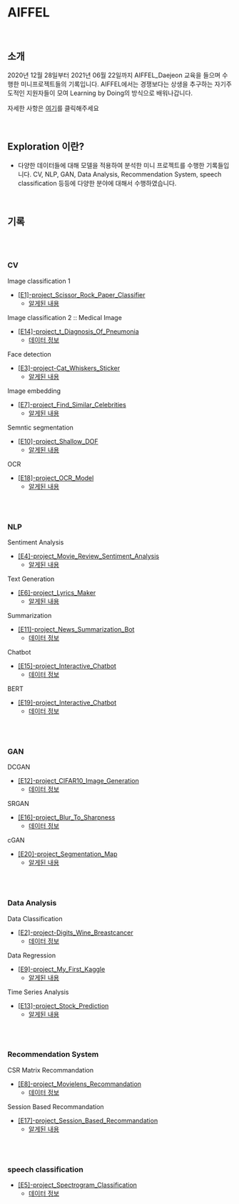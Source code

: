 AIFFEL
===

<br/>

## 소개
2020년 12월 28일부터 2021년 06월 22일까지 AIFFEL_Daejeon 교육을 들으며 수행한 미니프로젝트들의 기록입니다.
AIFFEL에서는 경쟁보다는 상생을 추구하는 자기주도적인 지원자들이 모여 Learning by Doing의 방식으로 배워나갑니다.

자세한 사항은 [여기](https://dj.aiffel.io/)를 클릭해주세요

<br/>

## **Exploration 이란?**
- 다양한 데이터들에 대해 모델을 적용하여 분석한 미니 프로젝트를 수행한 기록들입니다. CV, NLP, GAN, Data Analysis, Recommendation System, speech classification 등등에 다양한 분야에 대해서 수행하였습니다.  

<br/>

## 기록

<br/>
<br/>

### CV

Image classification 1 
- [\[E1\]-project_Scissor_Rock_Paper_Classifier](https://github.com/gotjd709/AIFFEL_Exploration/blob/master/exploration/%5BE1%5D-project_Scissor_Rock_Paper_Classifier/%5BE1%5D-project_Scissor_Rock_Paper_Classifier.ipynb)
	- [알게된 내용](https://biology-statistics-programming.tistory.com/22?category=955669)

Image classification 2 :: Medical Image
- [\[E14\]-project_t_Diagnosis_Of_Pneumonia](https://github.com/gotjd709/AIFFEL_Exploration/blob/master/exploration/%5BE14%5D-project_Diagnosis_Of_Pneumonia.ipynb)
	- [데이터 정보](https://biology-statistics-programming.tistory.com/60?category=955669)
 


Face detection
- [\[E3\]-project-Cat_Whiskers_Sticker](https://github.com/gotjd709/AIFFEL_Exploration/blob/master/exploration/%5BE3%5D-project_Cat_Whiskers_Sticker.ipynb)
	- [알게된 내용](https://biology-statistics-programming.tistory.com/30?category=955669)

Image embedding
- [\[E7\]-project_Find_Similar_Celebrities](https://github.com/gotjd709/AIFFEL_Exploration/blob/master/exploration/%5BE7%5D-project_Find_Similar_Celebrities.ipynb)
	- [알게된 내용](https://biology-statistics-programming.tistory.com/44?category=955669) 

Semntic segmentation
- [\[E10\]-project_Shallow_DOF](https://github.com/gotjd709/AIFFEL_Exploration/blob/master/exploration/%5BE10%5D-project_Shallow_DOF.ipynb)
	- [알게된 내용](https://biology-statistics-programming.tistory.com/54?category=955669) 


OCR
- [\[E18\]-project_OCR_Model](https://github.com/gotjd709/AIFFEL_Exploration/blob/master/exploration/%5BE18%5D-project_OCR_Model.ipynb)
	- [알게된 내용]() 

<br/>
<br/>


### NLP

Sentiment Analysis
- [\[E4\]-project_Movie_Review_Sentiment_Analysis](https://github.com/gotjd709/AIFFEL_Exploration/blob/master/exploration/%5BE4%5D-project_Movie_Review_Sentiment_Analysis.ipynb)
	- [알게된 내용](https://biology-statistics-programming.tistory.com/32?category=955669) 


Text Generation
- [\[E6\]-project_Lyrics_Maker](https://github.com/gotjd709/AIFFEL_Exploration/blob/master/exploration/%5BE6%5D-project_Lyrics_Maker.ipynb)
	- [알게된 내용](https://biology-statistics-programming.tistory.com/42?category=955669)

Summarization
- [\[E11\]-project_News_Summarization_Bot](https://github.com/gotjd709/AIFFEL_Exploration/blob/master/exploration/%5BE11%5D-project_News_Summarization_Bot.ipynb)
	- [데이터 정보](https://biology-statistics-programming.tistory.com/56?category=955669)

Chatbot
- [\[E15\]-project_Interactive_Chatbot](https://github.com/gotjd709/AIFFEL_Exploration/blob/master/exploration/%5BE15%5D-project_Interactive_Chatbot.ipynb)
	- [데이터 정보](https://biology-statistics-programming.tistory.com/61?category=955669)

BERT
- [\[E19\]-project_Interactive_Chatbot](https://github.com/gotjd709/AIFFEL_Exploration/blob/master/exploration/%5BE19%5D-project_BERT.ipynb)
	- [데이터 정보](https://biology-statistics-programming.tistory.com/65?category=955669)

<br/>
<br/>

### GAN

DCGAN
- [\[E12\]-project_CIFAR10_Image_Generation](https://github.com/gotjd709/AIFFEL_Exploration/blob/master/exploration/%5BE12%5D-project_CIFAR10_Image_Generation.ipynb)
	- [데이터 정보](https://biology-statistics-programming.tistory.com/58?category=955669)

SRGAN
- [\[E16\]-project_Blur_To_Sharpness](https://github.com/gotjd709/AIFFEL_Exploration/blob/master/exploration/%5BE16%5D-project_Blur_To_Sharpness.ipynb)
	- [데이터 정보](https://biology-statistics-programming.tistory.com/62?category=955669)

cGAN
- [\[E20\]-project_Segmentation_Map](https://github.com/gotjd709/AIFFEL_Exploration/blob/master/exploration/%5BE20%5D-project_Segmentation_Map.ipynb)
	- [알게된 내용]()

<br/>
<br/>

### Data Analysis

Data Classification
- [\[E2\]-project-Digits_Wine_Breastcancer](https://github.com/gotjd709/AIFFEL_Exploration/blob/master/exploration/%5BE2%5D-project_Digits_Wine_Breastcancer.ipynb)
	- [데이터 정보](https://biology-statistics-programming.tistory.com/24?category=955669)

Data Regression
- [\[E9\]-project_My_First_Kaggle](https://github.com/gotjd709/AIFFEL_Exploration/blob/master/exploration/%5BE9%5D-project_My_First_Kaggle.ipynb)
	- [알게된 내용](https://biology-statistics-programming.tistory.com/49?category=955669)

Time Series Analysis
- [\[E13\]-project_Stock_Prediction](https://github.com/gotjd709/AIFFEL_Exploration/blob/master/exploration/%5BE13%5D-project_Stock_Prediction.ipynb)
	- [알게된 내용](https://biology-statistics-programming.tistory.com/59?category=955669)

<br/>
<br/>


### Recommendation System

CSR Matrix Recommandation 
- [\[E8\]-project_Movielens_Recommandation](https://github.com/gotjd709/AIFFEL_Exploration/blob/master/exploration/%5BE8%5D-project_Movie_Recommendation.ipynb)
	- [데이터 정보](https://biology-statistics-programming.tistory.com/47?category=955669)

Session Based Recommandation
- [\[E17\]-project_Session_Based_Recommandation](https://github.com/gotjd709/AIFFEL_Exploration/blob/master/exploration/%5BE17%5D-project_Session_Based_Recommandation.ipynb)
	- [알게된 내용]()
<br/>
<br/>


### speech classification

- [\[E5\]-project_Spectrogram_Classification](https://github.com/gotjd709/AIFFEL_Exploration/blob/master/exploration/%5BE5%5D-project_Spectrogram_Classification.ipynb)
	- [데이터 정보](https://biology-statistics-programming.tistory.com/39?category=955669)


